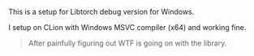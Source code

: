 This is a setup for Libtorch debug version for Windows.

I setup on CLion with Windows MSVC compiler (x64) and working fine.

> After painfully figuring out WTF is going on with the library.
